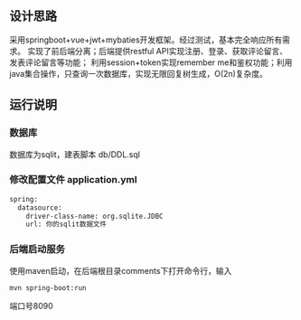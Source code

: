 
##  设计思路
  采用springboot+vue+jwt+mybaties开发框架。经过测试，基本完全响应所有需求。
实现了前后端分离；后端提供restful API实现注册、登录、获取评论留言、发表评论留言等功能；
利用session+token实现remember me和鉴权功能；利用java集合操作，只查询一次数据库，实现无限回复树生成，O(2n)复杂度。

##  运行说明
### 数据库
数据库为sqlit，建表脚本 db/DDL.sql
### 修改配置文件 application.yml
```xml
spring:
  datasource:
    driver-class-name: org.sqlite.JDBC
    url: 你的sqlit数据文件
```
### 后端启动服务
使用maven启动，在后端根目录comments下打开命令行，输入
```
mvn spring-boot:run
```
端口号8090


